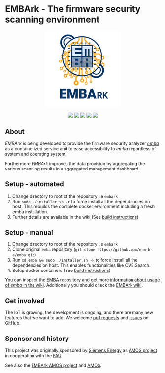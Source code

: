 # EMBArk - The firmware security scanning environment <br>


<p align="center">
  <img src="./documentation/embark.svg" alt="" width="250"/>
</p>
<p align="center">
  <a href="https://github.com/e-m-b-a/embark/blob/master/LICENSE"><img src="https://img.shields.io/github/license/e-m-b-a/embark?label=License"></a>
  <a href="https://img.shields.io/badge/python-3.7+-blue.svg"><img src="https://img.shields.io/badge/python-3.7+-blue.svg"></a>
  <a href="https://github.com/e-m-b-a/embark/stargazers"><img src="https://img.shields.io/github/stars/e-m-b-a/embark?label=Stars"></a>
  <a href="https://github.com/e-m-b-a/embark/network/members"><img src="https://img.shields.io/github/forks/e-m-b-a/embark?label=Forks"></a>
  <a href="https://github.com/e-m-b-a/embark/graphs/contributors"><img src="https://img.shields.io/github/contributors/e-m-b-a/embark?color=9ea"></a>
</p>

## About

*EMBArk* is being developed to provide the firmware security analyzer *[emba](https://github.com/e-m-b-a/emba)* as a containerized service and to ease 
accessibility to *emba* regardless of system and operating system.

Furthermore *EMBArk* improves the data provision by aggregating the various scanning results in a aggregated management dashboard.

## Setup - automated
1. Change directory to root of the repository i.e `embark`
2. Run `sudo ./installer.sh -r` to force install all the dependencies on host. This rebuilds the complete docker environment including a fresh emba installation.
3. Further details are available in the wiki (See [build instructions](https://github.com/e-m-b-a/embark/wiki/Build-EMBArk))

## Setup - manual
1. Change directory to root of the repository i.e `embark`
2. Clone original `emba` repository (`git clone https://github.com/e-m-b-a/emba.git`)
3. Run `cd emba && sudo ./installer.sh -F` to force install all the dependencies on host. This enables functionalities like CVE Search.  
4. Setup docker containers (See [build instructions](https://github.com/e-m-b-a/embark/wiki/Build-EMBArk))

You can inspect the [EMBA](https://github.com/e-m-b-a/emba) repository and get more [information about usage of *emba* in the wiki](https://github.com/e-m-b-a/emba/wiki/Usage). Additionally you should check the [EMBArk wiki](https://github.com/e-m-b-a/embark/wiki).

## Get involved
The IoT is growing, the development is ongoing, and there are many new features that we want to add.
We welcome [pull requests](https://github.com/e-m-b-a/embark/pulls) and [issues](https://github.com/e-m-b-a/embark/issues) on GitHub.

## Sponsor and history
This project was originally sponsored by [Siemens Energy](https://www.siemens-energy.com/) as [AMOS project](https://oss.cs.fau.de/teaching/the-amos-project/) in cooperation with the [FAU](https://oss.cs.fau.de/).

See also the [EMBArk AMOS project](https://github.com/amosproj/amos2021ss01-emba-service) and [AMOS](https://github.com/amosproj).
